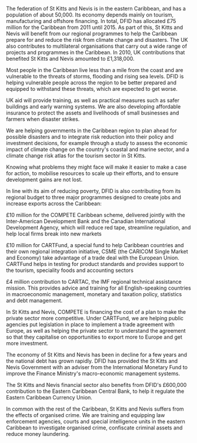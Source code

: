 The federation of St Kitts and Nevis is in the eastern Caribbean, and has a population of about 50,000. Its economy depends mainly on tourism, manufacturing and offshore financing.  In total, DFID has allocated £75 million for the Caribbean from 2011 until 2015. As part of this, St Kitts and Nevis will benefit from our regional programmes to help the Caribbean prepare for and reduce the risk from climate change and disasters.  The UK also contributes to multilateral organisations that carry out a wide range of projects and programmes in the Caribbean. In 2010, UK contributions that benefited St Kitts and Nevis amounted to £1,318,000.

Most people in the Caribbean live less than a mile from the coast and are vulnerable to the threats of storms, flooding and rising sea levels. DFID is helping vulnerable people across the region to be better prepared and equipped to withstand these threats, which are expected to get worse.

UK aid will provide training, as well as practical measures such as safer buildings and early warning systems. We are also developing affordable insurance to protect the assets and livelihoods of small businesses and farmers when disaster strikes.

We are helping governments in the Caribbean region to plan ahead for possible disasters and to integrate risk reduction into their policy and investment decisions, for example through a study to assess the economic impact of climate change on the country's coastal and marine sector, and a climate change risk atlas for the tourism sector in St Kitts. 

Knowing what problems they might face will make it easier to make a case for action, to mobilise resources to scale up their efforts, and to ensure development gains are not lost. 

In line with its aim of reducing poverty, DFID is also contributing from its regional budget to three major programmes designed to create jobs and increase exports across the Caribbean:

£10 million for the COMPETE Caribbean scheme, delivered jointly with the Inter-American Development Bank and the Canadian International Development Agency, which will reduce red tape, streamline regulation, and help local firms break into new markets

£10 million for CARTFund, a special fund to help Caribbean countries and their own regional integration initiative, CSME (the CARICOM Single Market and Economy) take advantage of a trade deal with the European Union. CARTFund helps in testing for product standards and provides support to the tourism, speciality foods and accounting sectors

£4 million contribution to CARTAC, the IMF regional technical assistance mission. This provides advice and training for all English-speaking countries in macroeconomic management, monetary and taxation policy, statistics and debt management.

In St Kitts and Nevis, COMPETE is financing the cost of a plan to make the private sector more competitive. Under CARTFund, we are helping public agencies put legislation in place to implement a trade agreement with Europe, as well as helping the private sector to understand the agreement so that they capitalise on opportunities to export more to Europe and get more investment.

The economy of St Kitts and Nevis has been in decline for a few years and the national debt has grown rapidly. DFID has provided the St Kitts and Nevis Government with an adviser from the International Monetary Fund to improve the Finance Ministry's macro-economic management systems.

The St Kitts and Nevis financial sector also benefits from DFID's £600,000 contribution to the Eastern Caribbean Central Bank, to help it regulate the Eastern Caribbean Currency Union.

In common with the rest of the Caribbean, St Kitts and Nevis suffers from the effects of organised crime. We are training and equipping law enforcement agencies, courts and special intelligence units in the eastern Caribbean to investigate organised crime, confiscate criminal assets and reduce money laundering.